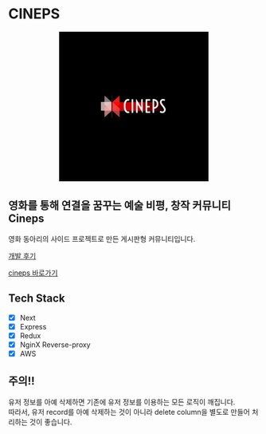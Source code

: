 # CINEPS

<div align="center">
  <img src="./thumbnail.png" width=300>
</div>

## 영화를 통해 연결을 꿈꾸는 예술 비평, 창작 커뮤니티 Cineps

영화 동아리의 사이드 프로젝트로 만든 게시판형 커뮤니티입니다.  

[개발 후기 ](https://darrengwon.tistory.com/category/%F0%9F%93%91%20Project/%F0%9F%93%91%20Next-Cineps%20%EA%B0%9C%EB%B0%9C%20%EC%9D%BC%EC%A7%80)

[cineps 바로가기](https://cineps.net)

## Tech Stack

- [x] Next
- [x] Express
- [x] Redux
- [x] NginX Reverse-proxy
- [x] AWS

## 주의!!  
유저 정보를 아예 삭제하면 기존에 유저 정보를 이용하는 모든 로직이 깨집니다.  
따라서, 유저 record를 아예 삭제하는 것이 아니라 delete column을 별도로 만들어 처리하는 것이 좋습니다.  
